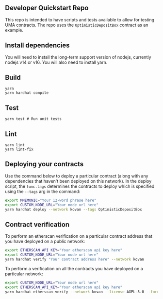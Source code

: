 ## Developer Quickstart Repo

This repo is intended to have scripts and tests available to allow for testing UMA contracts. The repo uses the `OptimisticDepositBox` contract as an example.

## Install dependencies

You will need to install the long-term support version of nodejs, currently nodejs v14 or v16. You will also need to install yarn.

## Build

```shell
yarn
yarn hardhat compile
```

## Test

```shell
yarn test # Run unit tests
```

## Lint

```shell
yarn lint
yarn lint-fix
```

## Deploying your contracts

Use the command below to deploy a particular contract (along with any dependencies that haven't been deployed on this network). In the deploy script, the `func.tags` determines the contracts to deploy which is specified using the `--tags` arg in the command:

```sh
export MNEMONIC="Your 12-word phrase here"
export CUSTOM_NODE_URL="Your node url here"
yarn hardhat deploy --network kovan --tags OptimisticDepositBox
```

## Contract verification

To perform an etherscan verification on a particular contract address that you have deployed on a public network:

```sh
export ETHERSCAN_API_KEY="Your etherscan api key here"
export CUSTOM_NODE_URL="Your node url here"
yarn hardhat verify "Your contract address here" --network kovan
```

To perform a verification on all the contracts you have deployed on a particular network:

```sh
export CUSTOM_NODE_URL="Your node url here"
export ETHERSCAN_API_KEY="Your etherscan api key here"
yarn hardhat etherscan-verify --network kovan --license AGPL-3.0 --force-license
```
